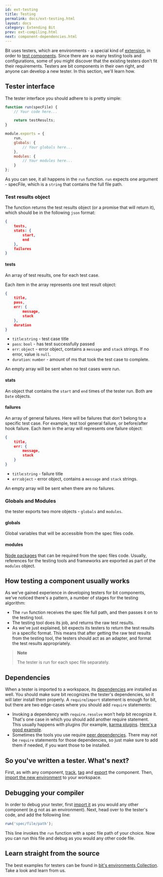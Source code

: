 ```yaml
---
id: ext-testing
title: Testing
permalink: docs/ext-testing.html
layout: docs
category: Extending Bit
prev: ext-compiling.html
next: component-dependencies.html
---
```


Bit uses testers, which are environments - a special kind of [extension](/docs/ext-concepts.html#extensions-vs-environments), in order to [test components](/docs/testing-components.html). Since there are so many testing tools and configurations, some of you might discover that the existing testers don't fit their requirements. Testers are bit components in their own right, and anyone can develop a new tester. In this section, we'll learn how.

## Tester interface

The tester interface you should adhere to is pretty simple:

```js
function run(specFile) {
    // Your code here...

    return testResults;
}

module.exports = {
    run,
    globals: {
        // Your globals here...
    },
    modules: {
        // Your modules here...
    }
};
```

As you can see, it all happens in the `run` function.
`run` expects one argument - specFile, which is a `string` that contains the full file path.

### Test results object

The function returns the test results object (or a promise that will return it), which should be in the following `json` format:

```json
{
    tests,
    stats: {
        start,
        end
    },
    failures
}
```

#### tests

An array of test results, one for each test case.

Each item in the array represents one test result object:

```json
{
    title,
    pass,
    err: {
        message,
        stack
    },
    duration
}
```

* `title`:`string` - test case title
* `pass`: `bool` - has test successfully passed
* `err`: `object` - error object, contains a `message` and `stack` strings. If no error, value is `null`.
* `duration`: `number` - amount of ms that took the test case to complete.

An empty array will be sent when no test cases were run.

#### stats

An object that contains the `start` and `end` times of the tester run. 
Both are `Date` objects.

#### failures

An array of general failures. Here will be failures that don't belong to a specific test case. For example, test tool general failure, or before/after hook failure.
Each item in the array will represents one failure object:

```json
{
    title,
    err: {
        message,
        stack
    }
}
```

* `title`:`string` - failure title
* `err`:`object` - error object, contains a `message` and `stack` strings.

An empty array will be sent when there are no failures.

### Globals and Modules

the tester exports two more objects - `globals` and `modules`.

#### globals

Global variables that will be accessible from the spec files code.

#### modules

[Node packages](https://www.npmjs.com/) that can be required from the spec files code.
Usually, references for the testing tools and frameworks are exported as part of the `modules` object.

## How testing a component usually works

As we've gained experience in developing testers for bit components, we've noticed there's a pattern, a number of stages for the testing algorithm:

* The `run` function receives the spec file full path, and then passes it on to the testing tool. 
* The testing tool does its job, and returns the raw test results.
* As we've just explained, bit expects its testers to return the test results in a specific format. This means that after getting the raw test results from the testing tool, the testers should act as an adapter, and format the test results appropriately.

> **Note**
>
> The tester is run for each spec file separately.

## Dependencies

When a tester is imported to a workspace, its [dependencies](/docs/how-dependency-management.html) are installed as well.
You should make sure bit recognizes the tester's dependencies, so it will later install them properly. A `require`/`import` statement is enough for bit, but there are two edge-cases where you should add `require` statements:

* Invoking a dependency with `require.resolve` won't help bit recognize it. That's one case in which you should add another require statement. This usually happens with plugins (for example, [karma plugins](http://karma-runner.github.io/1.0/config/plugins.html). [Here's a good example](https://bitsrc.io/bit/envs/testers/karma-mocha-react/code#testers/karma-mocha-react/karma.conf.js).
* Sometimes the tools you use require [peer dependencies](https://nodejs.org/en/blog/npm/peer-dependencies/). There may not be `require` statements for those dependencies, so just make sure to add them if needed, if you want those to be installed.

## So you've written a tester. What's next?

First, as with any component, [track](/docs/cli-add.html), [tag](/docs/cli-tag.html) and [export](/docs/cli-export.html) the component. Then, [import the new environment](/docs/cli-import.html#import-a-new-environment) to your workspace.

## Debugging your compiler

In order to debug your tester, first [import it](/docs/cli-import.html) as you would any other component (e.g not as an environment).
Next, head over to the tester's code, and add the following line:

```js
run('spec/file/path');
```

This line invokes the `run` function with a spec file path of your choice. Now you can run this file and debug as you would any other code file.

## Learn straight from the source

The best examples for testers can be found in [bit's environments Collection](https://bitsrc.io/bit/envs/). Take a look and learn from us.
